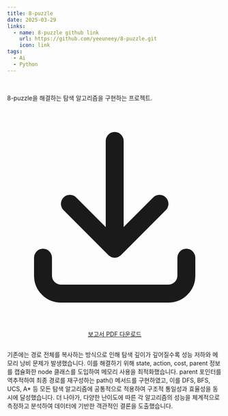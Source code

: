 ```yaml
---
title: 8-puzzle
date: 2025-03-29
links:
  - name: 8-puzzle github link
    url: https://github.com/yeeuneey/8-puzzle.git
    icon: link
tags:
  - Ai
  - Python
---
```


<br>

8-puzzle을 해결하는 탐색 알고리즘을 구현하는 프로젝트.

<!--more-->

<div style="text-align: center; margin: 28px 0;">
  <a href="/uploads/8-puzzle-report.pdf" download class="hb-btn">
    <svg xmlns="http://www.w3.org/2000/svg" fill="none"
         viewBox="0 0 24 24" stroke="currentColor">
      <path stroke-linecap="round" stroke-linejoin="round" stroke-width="2"
            d="M4 16v2a2 2 0 002 2h12a2 2 0 002-2v-2M7 10l5 5 5-5M12 15V3" />
    </svg>
    보고서 PDF 다운로드
  </a>
</div>

기존에는 경로 전체를 복사하는 방식으로 인해 탐색 깊이가 깊어질수록 성능 저하와 메모리 낭비 문제가 발생했습니다. 이를 해결하기 위해 state, action, cost, parent 정보를 캡슐화한 node 클래스를 도입하여 메모리 사용을 최적화했습니다. parent 포인터를 역추적하여 최종 경로를 재구성하는 path() 메서드를 구현하였고, 이를 DFS, BFS, UCS, A* 등 모든 탐색 알고리즘에 공통적으로 적용하여 구조적 통일성과 효율성을 동시에 달성했습니다. 더 나아가, 다양한 난이도에 따른 각 알고리즘의 성능을 체계적으로 측정하고 분석하여 데이터에 기반한 객관적인 결론을 도출했습니다.